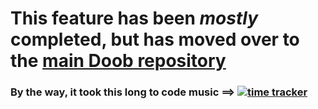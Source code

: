 # This feature has been *mostly* completed, but has moved over to the [main Doob repository](https://github.com/DoobDev/Doob)
### By the way, it took this long to code music ==> [![time tracker](https://wakatime.com/badge/github/DoobDev/doob-music.svg)](https://wakatime.com/badge/github/DoobDev/doob-music)
